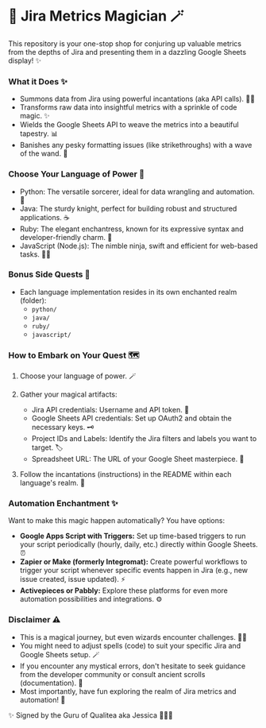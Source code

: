 # 🧮  Jira Metrics Magician 🪄

This repository is your one-stop shop for conjuring up valuable metrics from the depths of Jira and presenting them in a dazzling Google Sheets display! ✨

### What it Does ✨

* Summons data from Jira using powerful incantations (aka API calls). 🧙‍♂️
* Transforms raw data into insightful metrics with a sprinkle of code magic. ✨
* Wields the Google Sheets API to weave the metrics into a beautiful tapestry. 📊
* Banishes any pesky formatting issues (like strikethroughs) with a wave of the wand. 🧹

### Choose Your Language of Power 💪

* Python: The versatile sorcerer, ideal for data wrangling and automation. 🐍
* Java: The sturdy knight, perfect for building robust and structured applications. ☕
* Ruby: The elegant enchantress, known for its expressive syntax and developer-friendly charm. 💎
* JavaScript (Node.js): The nimble ninja, swift and efficient for web-based tasks. 🐱‍👤

### Bonus Side Quests 👾

* Each language implementation resides in its own enchanted realm (folder):
    * `python/`
    * `java/`
    * `ruby/`
    * `javascript/`

### How to Embark on Your Quest 🗺️

1. Choose your language of power. 🪄
2. Gather your magical artifacts:
    * Jira API credentials: Username and API token. 🤫
    * Google Sheets API credentials: Set up OAuth2 and obtain the necessary keys. 🗝️
    * Project IDs and Labels: Identify the Jira filters and labels you want to target. 🏷️
    * Spreadsheet URL: The URL of your Google Sheet masterpiece. 🔗

3. Follow the incantations (instructions) in the README within each language's realm. 📜

### Automation Enchantment ✨

Want to make this magic happen automatically? You have options:

* **Google Apps Script with Triggers:** Set up time-based triggers to run your script periodically (hourly, daily, etc.) directly within Google Sheets. ⏰
* **Zapier or Make (formerly Integromat):** Create powerful workflows to trigger your script whenever specific events happen in Jira (e.g., new issue created, issue updated). ⚡
* **Activepieces or Pabbly:** Explore these platforms for even more automation possibilities and integrations. ⚙️

### Disclaimer ⚠️

* This is a magical journey, but even wizards encounter challenges. 🧙‍♀️
* You might need to adjust spells (code) to suit your specific Jira and Google Sheets setup. 🪄
* If you encounter any mystical errors, don't hesitate to seek guidance from the developer community or consult ancient scrolls (documentation). 📖
* Most importantly, have fun exploring the realm of Jira metrics and automation! 🎉

✨ Signed by the Guru of Qualitea aka Jessica 🧙🏽‍♀️